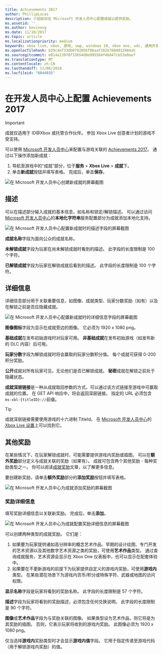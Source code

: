 ```yaml
---
title: Achievements 2017
author: PhillipLucas
description: 介绍如何在 Microsoft 开发人员中心配置成就以提供奖励。
ms.assetid: ''
ms.author: kevinasg
ms.date: 11/10/2017
ms.topic: article
ms.localizationpriority: medium
keywords: xbox live, xbox, 游戏, uwp, windows 10, xbox one, udc, 通用开发人员中心
ms.openlocfilehash: b39c4ef33db0792856f06aaf282b7804012984a5
ms.sourcegitcommit: e814a13978f33654d8e995584f4b047cb53e0aef
ms.translationtype: MT
ms.contentlocale: zh-CN
ms.lasthandoff: 11/06/2018
ms.locfileid: "6044935"
---
```

# <a name="configure-achievements-2017-on-dev-center"></a>在开发人员中心上配置 Achievements 2017

> [!IMPORTANT]
> 成就仅适用于 ID@Xbox 或托管合作伙伴。 参加 Xbox Live 创意者计划的游戏不受支持。

可以使用 [Microsoft 开发人员中心](https://developer.microsoft.com/dashboard)来配置与游戏关联的 [Achievements 2017](../../achievements-2017/simplified-achievements.md)。 通过以下操作添加新成就：

1. 导航至游戏中的“成就”部分，位于**服务** > **Xbox Live** > **成就**下。
2. 单击**新成就**按钮并填写表格。  完成后，单击**保存**。

![在 Microsoft 开发人员中心创建新成就的屏幕截图](../../images/dev-center/achievement-table.png)

## <a name="description"></a>描述
可以在描述部分输入成就的基本信息，如名称和锁定/解锁描述。 可以通过访问 [Microsoft 开发人员中心](https://developer.microsoft.com/dashboard)的**本地化字符串**服务配置部分为成就添加本地化支持。

![在 Microsoft 开发人员中心配置新成就时的描述字段的屏幕截图](../../images/dev-center/achievements-2.png)

**成就名称**字段为面向公众的成就名称。

**未解锁成就**字段为玩家在尚未解锁成就时看到的描述。 此字段的长度限制是 100 个字符。

**已解锁成就**字段为玩家在解锁成就后看到的描述。 此字段的长度限制是 100 个字符。

## <a name="details"></a>详细信息
详细信息部分用于关联重要信息，如图像、成就类型、玩家分数奖励（如有）以及在解锁之前是否应隐藏成就。

![在 Microsoft 开发人员中心配置新成就时的详细信息字段的屏幕截图](../../images/dev-center/achievements-3.png)

**图像图标**字段为显示在成就旁边的图像。 它必须为 1920 x 1080 png。

**基础成就**在发布初始游戏时对玩家可用。 **非基础成就**在发布初始游戏（如发布新的 DLC 内容）后可用。

**玩家分数**字段为解锁成就时将会赢取的玩家分数积分值。 每个成就可获得 0-200 积分奖励。  

**公开**成就对所有玩家可见，无论他们是否已解锁成就。 **秘密**成就在解锁之前处于隐藏状态。

**成就深层链接**是一种从成就取回参数的方式，可以通过该方式链接至游戏中可赢取成就的位置。 在 GET API 响应中，将会返回深层链接。 指定的 URL 必须包含`ms-xbl-{titleID}://`前缀。

> [!TIP]
> 成就深层链接需要使用游戏的十六进制 TitleId。 在 [Microsoft 开发人员中心](https://developer.microsoft.com/dashboard)的 [Xbox Live 设置](xbox-live-setup.md)上可以找到它。

## <a name="additional-rewards"></a>其他奖励
在某些情况下，在玩家解锁成就时，可能需要提供游戏内奖励或插图。 可以在**额外奖励**部分定义与成就关联的奖励（如果有）。 成就可包含两个其他奖励 - 每种奖励类型之一。 你可以阅读[成就奖励](../../achievements-2017/achievement-rewards.md)文章，以了解更多信息。

要创建新奖励，请单击**额外奖励**部分的**添加奖励**按钮并填写表格。

![在 Microsoft 开发人员中心为成就添加奖励的屏幕截图](../../images/dev-center/achievement-reward.png)

### <a name="reward-details"></a>奖励详细信息
填写奖励详细信息以关联新奖励。 完成后，单击**添加**。

![在 Microsoft 开发人员中心为成就配置奖励详细信息的屏幕截图](../../images/dev-center/achievements-5.png)

可以创建两种类型的成就奖励。 它们是：

1. 如果要为玩家提供诸如高分辨率的概念艺术作品、早期的设计绘图、专门开发的艺术资源以及其他数字艺术资源之类的奖励，可使用**艺术作品**类型。 通过查询成就服务，艺术资源会显示在 Xbox One 仪表板中，也可以显示在配套体验中。
2. 如果要在不更新游戏的前提下为玩家提供自定义的游戏内奖励，可使用**游戏内**类型。 在某些潜在场景下为游戏内货币/积分或特殊字符、武器或地图的访问权限。

**显示名称**字段是玩家将看到的奖励名称。 此字段的长度限制是 57 个字符。

**描述**字段为玩家将看到的奖励描述，必须包含任何兑换说明。 此字段的长度限制是 90 个字符。

**图像**或**艺术作品**字段为与奖励关联的图像。 如果类型设为艺术作品，则它将是为其奖励的插图。 否则，它表示玩家将收到的游戏内奖励。 此图像必须为 1920 x 1080 png。

仅当选择**游戏内**奖励类型时才会显示**游戏内值**字段。 它用于指定传递至游戏代码（用于解锁游戏内奖励）的值。
